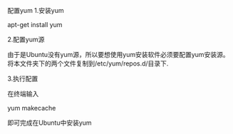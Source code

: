 配置yum
1.安装yum

apt-get install yum

2.配置yum源

由于是Ubuntu没有yum源，所以要想使用yum安装软件必须要配置yum安装源。将本文件夹下的两个文件复制到/etc/yum/repos.d/目录下.

3.执行配置

在终端输入

yum makecache

即可完成在Ubuntu中安装yum
